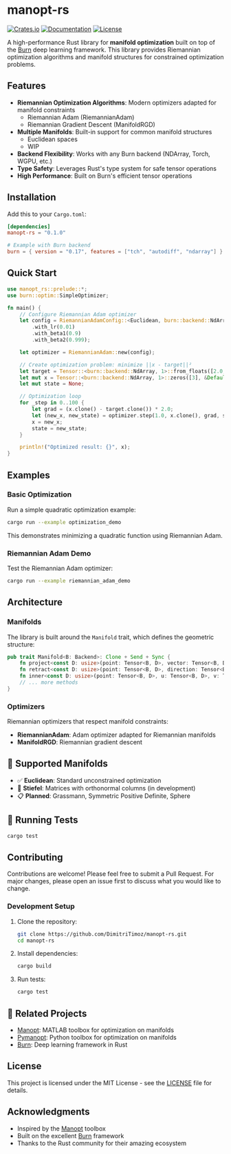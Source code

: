 # manopt-rs

[![Crates.io](https://img.shields.io/crates/v/manopt-rs.svg)](https://crates.io/crates/manopt-rs)
[![Documentation](https://docs.rs/manopt-rs/badge.svg)](https://docs.rs/manopt-rs)
[![License](https://img.shields.io/badge/license-MIT-blue.svg)](LICENSE)

A high-performance Rust library for **manifold optimization** built on top of the [Burn](https://github.com/tracel-ai/burn) deep learning framework. This library provides Riemannian optimization algorithms and manifold structures for constrained optimization problems.

##  Features

- **Riemannian Optimization Algorithms**: Modern optimizers adapted for manifold constraints
  - Riemannian Adam (RiemannianAdam)
  - Riemannian Gradient Descent (ManifoldRGD)
- **Multiple Manifolds**: Built-in support for common manifold structures
  - Euclidean spaces
  - WIP
- **Backend Flexibility**: Works with any Burn backend (NDArray, Torch, WGPU, etc.)
- **Type Safety**: Leverages Rust's type system for safe tensor operations
- **High Performance**: Built on Burn's efficient tensor operations

## Installation

Add this to your `Cargo.toml`:

```toml
[dependencies]
manopt-rs = "0.1.0"

# Example with Burn backend
burn = { version = "0.17", features = ["tch", "autodiff", "ndarray"] }
```

## Quick Start

```rust
use manopt_rs::prelude::*;
use burn::optim::SimpleOptimizer;

fn main() {
    // Configure Riemannian Adam optimizer
    let config = RiemannianAdamConfig::<Euclidean, burn::backend::NdArray>::new()
        .with_lr(0.01)
        .with_beta1(0.9)
        .with_beta2(0.999);

    let optimizer = RiemannianAdam::new(config);

    // Create optimization problem: minimize ||x - target||²
    let target = Tensor::<burn::backend::NdArray, 1>::from_floats([2.0, -1.0, 3.0], &Default::default());
    let mut x = Tensor::<burn::backend::NdArray, 1>::zeros([3], &Default::default());
    let mut state = None;

    // Optimization loop
    for _step in 0..100 {
        let grad = (x.clone() - target.clone()) * 2.0;
        let (new_x, new_state) = optimizer.step(1.0, x.clone(), grad, state);
        x = new_x;
        state = new_state;
    }

    println!("Optimized result: {}", x);
}
```

## Examples

### Basic Optimization

Run a simple quadratic optimization example:

```bash
cargo run --example optimization_demo
```

This demonstrates minimizing a quadratic function using Riemannian Adam.

### Riemannian Adam Demo

Test the Riemannian Adam optimizer:

```bash
cargo run --example riemannian_adam_demo
```

## Architecture

### Manifolds

The library is built around the `Manifold` trait, which defines the geometric structure:

```rust
pub trait Manifold<B: Backend>: Clone + Send + Sync {
    fn project<const D: usize>(point: Tensor<B, D>, vector: Tensor<B, D>) -> Tensor<B, D>;
    fn retract<const D: usize>(point: Tensor<B, D>, direction: Tensor<B, D>) -> Tensor<B, D>;
    fn inner<const D: usize>(point: Tensor<B, D>, u: Tensor<B, D>, v: Tensor<B, D>) -> Tensor<B, D>;
    // ... more methods
}
```

### Optimizers

Riemannian optimizers that respect manifold constraints:

- **RiemannianAdam**: Adam optimizer adapted for Riemannian manifolds
- **ManifoldRGD**: Riemannian gradient descent

## 🔬 Supported Manifolds

- ✅ **Euclidean**: Standard unconstrained optimization
- 🚧 **Stiefel**: Matrices with orthonormal columns (in development)
- 📋 **Planned**: Grassmann, Symmetric Positive Definite, Sphere

## 🧪 Running Tests

```bash
cargo test
```

## Contributing

Contributions are welcome! Please feel free to submit a Pull Request. For major changes, please open an issue first to discuss what you would like to change.

### Development Setup

1. Clone the repository:
   ```bash
   git clone https://github.com/DimitriTimoz/manopt-rs.git
   cd manopt-rs
   ```

2. Install dependencies:
   ```bash
   cargo build
   ```

3. Run tests:
   ```bash
   cargo test
   ```

## 🔗 Related Projects

- [Manopt](https://www.manopt.org/): MATLAB toolbox for optimization on manifolds
- [Pymanopt](https://pymanopt.org/): Python toolbox for optimization on manifolds
- [Burn](https://github.com/tracel-ai/burn): Deep learning framework in Rust

## License

This project is licensed under the MIT License - see the [LICENSE](LICENSE) file for details.

## Acknowledgments

- Inspired by the [Manopt](https://www.manopt.org/) toolbox
- Built on the excellent [Burn](https://github.com/tracel-ai/burn) framework
- Thanks to the Rust community for their amazing ecosystem
